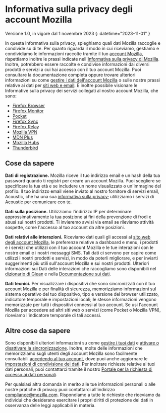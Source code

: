 # Informativa sulla privacy degli account Mozilla

Versione 1.0, in vigore dal 1 novembre 2023
{: datetime="2023-11-01" }

In questa Informativa sulla privacy, spieghiamo quali dati Mozilla raccoglie e condivide su di te. Per quanto riguarda il modo in cui riceviamo, gestiamo e condividiamo le informazioni raccolte tramite il tuo [account Mozilla](https://accounts.firefox.com/), rispettiamo inoltre le prassi indicate nell'[Informativa sulla privacy di Mozilla](https://www.mozilla.org/privacy/). Inoltre, potrebbero essere raccolte e condivise informazioni dai diversi prodotti e servizi a cui hai accesso con il tuo account Mozilla. Puoi consultare la documentazione completa oppure trovare ulteriori informazioni su come [gestire i dati dell'account Mozilla](https://support.mozilla.org/kb/firefox-accounts-managing-account-data) o sulle nostre prassi relative ai dati per [siti web e email](https://www.mozilla.org/privacy/websites/). È inoltre possibile visionare le Informative sulla privacy dei servizi collegati al nostro account Mozilla, che sono:

- [Firefox Browser](https://www.mozilla.org/privacy/firefox/)
- [Firefox Monitor](https://www.mozilla.org/privacy/firefox-monitor)
- [Pocket](https://getpocket.com/privacy/)
- [Firefox Sync](https://www.mozilla.org/privacy/firefox/#sync)
- [Firefox Relay](https://www.mozilla.org/privacy/firefox-relay/)
- [Mozilla VPN](https://www.mozilla.org/privacy/mozilla-vpn/)
- [MDN Plus](https://www.mozilla.org/privacy/mdn-plus/)
- [Mozilla Hubs](https://www.mozilla.org/privacy/hubs/)
- [Thunderbird](https://www.mozilla.org/privacy/thunderbird/)

## Cose da sapere

__Dati di registrazione.__ Mozilla riceve il tuo indirizzo email e un hash della tua password quando ti registri per creare un account Mozilla. Puoi scegliere se specificare la tua età e se includere un nome visualizzato o un'immagine del profilo. Il tuo indirizzo email viene inviato al nostro fornitore di servizi email, Acoustic, che ha una sua [informativa sulla privacy](https://acoustic.com/privacy-notice/); utilizziamo i servizi di Acoustic per comunicare con te.

__Dati sulla posizione.__ Utilizziamo l'indirizzo IP per determinare approssimativamente la tua posizione ai fini della prevenzione di frodi e abusi sui nostri prodotti. Ti invieremo avvisi via email se rileviamo attività sospette, come l'accesso al tuo account da altre posizioni. 

__Dati relativi alle interazioni.__ Riceviamo dati quali gli accessi al [sito web degli account Mozilla](https://accounts.firefox.com/), le preferenze relative a dashboard e menu, i prodotti e i servizi che utilizzi con il tuo account Mozilla e le tue interazioni con le nostre email e i nostri messaggi SMS. Tali dati ci servono per capire come utilizzi i nostri prodotti e servizi, in modo da poterli migliorare, e per inviarti suggerimenti più utili sull'account Mozilla e sui nostri prodotti. Ulteriori informazioni sui Dati delle interazioni che raccogliamo sono disponibili nel [dizionario di Glean](https://dictionary.telemetry.mozilla.org/apps/accounts_frontend) e nella [Documentazione sui dati](https://docs.telemetry.mozilla.org/datasets/fxa).

__Dati tecnici.__ Per visualizzare i dispositivi che sono sincronizzati con il tuo account Mozilla e per finalità di sicurezza, memorizziamo informazioni sul sistema operativo del tuo dispositivo, tipo e versione del browser utilizzato, indicatore temporale e impostazioni locali; le stesse informazioni vengono memorizzate per tutti i dispositivi connessi al tuo account. Se usi l'account Mozilla per accedere ad altri siti web o servizi (come Pocket o Mozilla VPN), riceviamo l'indicatore temporale di tali accessi.

## Altre cose da sapere

Sono disponibili ulteriori informazioni su come [gestire i tuoi dati](https://support.mozilla.org/kb/firefox-accounts-managing-account-data) e [attivare o disattivare la sincronizzazione](https://support.mozilla.org/kb/how-do-i-set-sync-my-computer). Inoltre, molte delle informazioni che memorizziamo sugli utenti degli account Mozilla sono facilmente consultabili [accedendo al tuo account](https://accounts.firefox.com/signin), dove puoi anche aggiornare le [impostazioni di condivisione dei dati](https://accounts.firefox.com/settings/). Per inoltrare richieste relative ai tuoi dati personali, puoi contattarci tramite il nostro [Portale per la richiesta di accesso ai dati personali](https://privacyportal.onetrust.com/webform/1350748f-7139-405c-8188-22740b3b5587/4ba08202-2ede-4934-a89e-f0b0870f95f0).

Per qualsiasi altra domanda in merito alle tue informazioni personali o alle nostre pratiche di privacy puoi contattarci all'indirizzo compliance@mozilla.com. Rispondiamo a tutte le richieste che riceviamo da individui che desiderano esercitare i propri diritti di protezione dei dati in osservanza delle leggi applicabili in materia.
